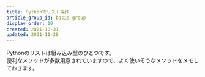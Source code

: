 ```yaml
---
title: Pythonでリスト操作
article_group_id: basis-group
display_order: 10
created: 2021-10-31
updated: 2021-11-28
---
```

Pythonのリストは組み込み型のひとつです。  
便利なメソッドが多数用意されていますので、よく使いそうなメソッドをメモしておきます。
